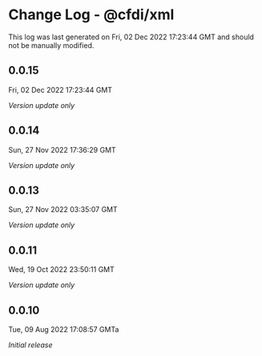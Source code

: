 # Change Log - @cfdi/xml

This log was last generated on Fri, 02 Dec 2022 17:23:44 GMT and should not be manually modified.

## 0.0.15
Fri, 02 Dec 2022 17:23:44 GMT

_Version update only_

## 0.0.14
Sun, 27 Nov 2022 17:36:29 GMT

_Version update only_

## 0.0.13
Sun, 27 Nov 2022 03:35:07 GMT

_Version update only_

## 0.0.11
Wed, 19 Oct 2022 23:50:11 GMT

_Version update only_

## 0.0.10
Tue, 09 Aug 2022 17:08:57 GMTa

_Initial release_

